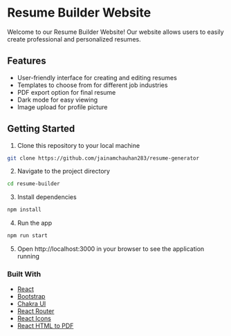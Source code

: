 # Resume Builder Website

Welcome to our Resume Builder Website! Our website allows users to easily create professional and personalized resumes.

## Features

- User-friendly interface for creating and editing resumes
- Templates to choose from for different job industries
- PDF export option for final resume
- Dark mode for easy viewing
- Image upload for profile picture

## Getting Started

1. Clone this repository to your local machine

```bash
git clone https://github.com/jainamchauhan283/resume-generator
```

2. Navigate to the project directory

```bash
cd resume-builder
```

3. Install dependencies

```bash
npm install
```

4. Run the app

```bash
npm run start
```

5. Open http://localhost:3000 in your browser to see the application running

### Built With

- [React](https://reactjs.org/)
- [Bootstrap](https://getbootstrap.com/)
- [Chakra UI](https://chakra-ui.com/)
- [React Router](https://reactrouter.com/)
- [React Icons](https://react-icons.github.io/react-icons/)
- [React HTML to PDF](https://www.npmjs.com/package/react-html-to-pdf)
